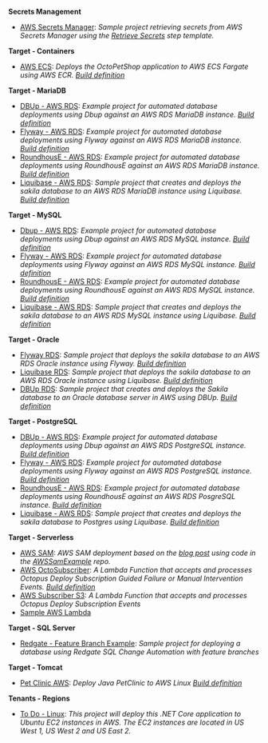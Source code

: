 **Secrets Management**

- <a href="https://samples.octopus.app/app#/Spaces-822/projects/Projects-1702/deployments/process" target="_blank">AWS Secrets Manager</a>: <i>Sample project retrieving secrets from AWS Secrets Manager using the [Retrieve Secrets](https://library.octopus.com/step-templates/5d5bd3ae-09a0-41ac-9a45-42a96ee6206a/actiontemplate-aws-secrets-manager-retrieve-secrets) step template.</i>
    
**Target - Containers**

- <a href="https://samples.octopus.app/app#/Spaces-103/projects/Projects-647/deployments/process" target="_blank">AWS ECS</a>: <i>Deploys the OctoPetShop application to AWS ECS Fargate using AWS ECR. [Build definition](https://teamcity.octopussamples.com/buildConfiguration/OctoPetShop_OctoPetShopDockerEcr)</i>
    
**Target - MariaDB**

- <a href="https://samples.octopus.app/app#/Spaces-262/projects/Projects-363/deployments/process" target="_blank">DBUp - AWS RDS</a>: <i>Example project for automated database deployments using Dbup against an AWS RDS MariaDB instance. [Build definition](https://teamcity.octopussamples.com/buildConfiguration/Sakila_BuildDBUp#all-projects)</i>
- <a href="https://samples.octopus.app/app#/Spaces-262/projects/Projects-369/deployments/process" target="_blank">Flyway - AWS RDS</a>: <i>Example project for automated database deployments using Flyway against an AWS RDS MariaDB instance. [Build definition](https://teamcity.octopussamples.com/buildConfiguration/Sakila_BuildFlyway)</i>
- <a href="https://samples.octopus.app/app#/Spaces-262/projects/Projects-424/deployments/process" target="_blank">RoundhousE - AWS RDS</a>: <i>Example project for automated database deployments using RoundhousE against an AWS RDS MariaDB instance. [Build definition](https://teamcity.octopussamples.com/buildConfiguration/Sakila_BuildRoundhouse)</i>
- <a href="https://samples.octopus.app/app#/Spaces-262/projects/Projects-703/deployments/process" target="_blank">Liquibase - AWS RDS</a>: <i>Sample project that creates and deploys the sakila database to an AWS RDS MariaDB instance using Liquibase. [Build definition](https://teamcity.octopussamples.com/buildConfiguration/Sakila_BuildLiquibase)</i>
    
**Target - MySQL**

- <a href="https://samples.octopus.app/app#/Spaces-242/projects/Projects-353/deployments/process" target="_blank">Dbup - AWS RDS</a>: <i>Example project for automated database deployments using Dbup against an AWS RDS MySQL instance.  [Build definition](https://teamcity.octopussamples.com/buildConfiguration/Target_MySQL_AWS_Dbup)</i>
- <a href="https://samples.octopus.app/app#/Spaces-242/projects/Projects-361/deployments/process" target="_blank">Flyway - AWS RDS</a>: <i>Example project for automated database deployments using Flyway against an AWS RDS MySQL instance. [Build definition](https://teamcity.octopussamples.com/buildConfiguration/Sakila_BuildFlyway)</i>
- <a href="https://samples.octopus.app/app#/Spaces-242/projects/Projects-387/deployments/process" target="_blank">RoundhousE - AWS RDS</a>: <i>Example project for automated database deployments using RoundhousE against an AWS RDS MySQL instance. [Build definition](https://teamcity.octopussamples.com/buildConfiguration/Sakila_BuildRoundhouse)</i>
- <a href="https://samples.octopus.app/app#/Spaces-242/projects/Projects-869/deployments/process" target="_blank">Liquibase - AWS RDS</a>: <i>Sample project that creates and deploys the sakila database to an AWS RDS MySQL instance using Liquibase. [Build definition](https://teamcity.octopussamples.com/buildConfiguration/Sakila_BuildLiquibase)</i>
    
**Target - Oracle**

- <a href="https://samples.octopus.app/app#/Spaces-422/projects/Projects-663/deployments/process" target="_blank">Flyway RDS</a>: <i>Sample project that deploys the sakila database to an AWS RDS Oracle instance using Flyway. [Build definition](https://teamcity.octopussamples.com/buildConfiguration/Sakila_BuildLiquibase)</i>
- <a href="https://samples.octopus.app/app#/Spaces-422/projects/Projects-701/deployments/process" target="_blank">Liquibase RDS</a>: <i>Sample project that deploys the sakila database to an AWS RDS Oracle instance using Liquibase. [Build definition](https://teamcity.octopussamples.com/buildConfiguration/Sakila_BuildLiquibase)</i>
- <a href="https://samples.octopus.app/app#/Spaces-422/projects/Projects-883/deployments/process" target="_blank">DBUp RDS</a>: <i>Sample project that creates and deploys the Sakila database to an Oracle database server in AWS using DBUp.  [Build definition](https://teamcity.octopussamples.com/buildConfiguration/Sakila_BuildDBUp)</i>
    
**Target - PostgreSQL**

- <a href="https://samples.octopus.app/app#/Spaces-243/projects/Projects-372/deployments/process" target="_blank">DBUp - AWS RDS</a>: <i>Example project for automated database deployments using Dbup against an AWS RDS PostgreSQL instance. [Build definition](https://teamcity.octopussamples.com/buildConfiguration/Sakila_BuildDBUp)</i>
- <a href="https://samples.octopus.app/app#/Spaces-243/projects/Projects-373/deployments/process" target="_blank">Flyway - AWS RDS</a>: <i>Example project for automated database deployments using Flyway against an AWS RDS PostgreSQL instance. [Build definition](https://teamcity.octopussamples.com/buildConfiguration/Sakila_BuildFlyway)</i>
- <a href="https://samples.octopus.app/app#/Spaces-243/projects/Projects-442/deployments/process" target="_blank">RoundhousE - AWS RDS</a>: <i>Example project for automated database deployments using RoundhousE against an AWS RDS PosgreSQL instance. [Build definition](https://bitbucket.org/octopussamples/sakila/src/posgres/)</i>
- <a href="https://samples.octopus.app/app#/Spaces-243/projects/Projects-867/deployments/process" target="_blank">Liquibase - AWS RDS</a>: <i>Sample project that creates and deploys the sakila database to Postgres using Liquibase. [Build definition](https://teamcity.octopussamples.com/buildConfiguration/Sakila_BuildLiquibase)</i>
    
**Target - Serverless**

- <a href="https://samples.octopus.app/app#/Spaces-1/projects/Projects-1465/deployments/process" target="_blank">AWS SAM</a>: <i>AWS SAM deployment based on the [blog post](https://octopus.com/blog/aws-sam-and-octopus) using code in the [AWSSamExample](https://github.com/OctopusSamples/AWSSamExample) repo.</i>
- <a href="https://samples.octopus.app/app#/Spaces-1/projects/Projects-1742/deployments/process" target="_blank">AWS OctoSubscriber</a>: <i>A Lambda Function that accepts and processes Octopus Deploy Subscription Guided Failure or Manual Intervention Events. [Build definition](https://github.com/OctopusSamples/OctoSubscriber/blob/main/.github/workflows/AWSLambdas.yml)</i>
- <a href="https://samples.octopus.app/app#/Spaces-1/projects/Projects-1781/deployments/process" target="_blank">AWS Subscriber S3</a>: <i>A Lambda Function that accepts and processes Octopus Deploy Subscription Events</i>
- <a href="https://samples.octopus.app/app#/Spaces-1/projects/Projects-511/deployments/process" target="_blank">Sample AWS Lambda</a>
    
**Target - SQL Server**

- <a href="https://samples.octopus.app/app#/Spaces-106/projects/Projects-374/deployments/process" target="_blank">Redgate - Feature Branch Example</a>: <i>Sample project for deploying a database using Redgate SQL Change Automation with feature branches</i>
    
**Target - Tomcat**

- <a href="https://samples.octopus.app/app#/Spaces-203/projects/Projects-371/deployments/process" target="_blank">Pet Clinic AWS</a>: <i>Deploy Java PetClinic to AWS Linux [Build definition](https://dev.azure.com/octopussamples/PetClinic/_build?definitionId=25)</i>
    
**Tenants - Regions**

- <a href="https://samples.octopus.app/app#/Spaces-102/projects/Projects-148/deployments/process" target="_blank">To Do - Linux</a>: <i>This project will deploy this .NET Core application to Ubuntu EC2 instances in AWS. The EC2 instances are located in US West 1, US West 2 and US East 2.</i>
